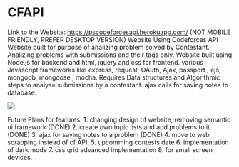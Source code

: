 # CFAPI
Link to the Website: https://pscodeforcesapi.herokuapp.com/  (NOT MOBILE FRIENDLY, PREFER DESKTOP VERSION)
Website Using Codeforces API
Website built for purpose of analizing problem solved by Contestant. Analizing problems with submissions and their tags only.
Website built using Node.js for backend and html, jquery and css for frontend.
various Javascript frameworks like express, request, OAuth, Ajax, passport , ejs, mongodb, mongoose , mocha.
Requires Data structures and Algorithmic steps to analyse submissions by a contestant.
ajax calls for saving notes to database.

![](Glance.gif)


Future Plans for features:
    1. changing design of website, removing semantic ui framework (DONE)
    2. create own topic lists and add problems to it.(DONE)
    3. ajax for saving notes to a problem (DONE)
    4. move to web scrapping instead of cf API.
    5. upcomming contests date
    6. implementation of dark mode
    7. css grid advanced implementation
    8. for small screen devices.